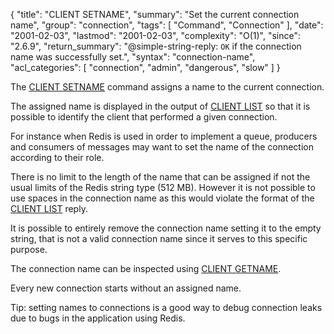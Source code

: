 {
  "title": "CLIENT SETNAME",
  "summary": "Set the current connection name",
  "group": "connection",
  "tags": [
    "Command",
    "Connection"
  ],
  "date": "2001-02-03",
  "lastmod": "2001-02-03",
  "complexity": "O(1)",
  "since": "2.6.9",
  "return_summary": "@simple-string-reply: `OK` if the connection name was successfully set.",
  "syntax": "connection-name",
  "acl_categories": [
    "connection",
    "admin",
    "dangerous",
    "slow"
  ]
}

The [CLIENT SETNAME](/commands/client-setname) command assigns a name to the current connection.

The assigned name is displayed in the output of [CLIENT LIST](/commands/client-list) so that it is possible to identify the client that performed a given connection.

For instance when Redis is used in order to implement a queue, producers and consumers of messages may want to set the name of the connection according to their role.

There is no limit to the length of the name that can be assigned if not the usual limits of the Redis string type (512 MB). However it is not possible to use spaces in the connection name as this would violate the format of the [CLIENT LIST](/commands/client-list) reply.

It is possible to entirely remove the connection name setting it to the empty string, that is not a valid connection name since it serves to this specific purpose.

The connection name can be inspected using [CLIENT GETNAME](/commands/client-getname).

Every new connection starts without an assigned name.

Tip: setting names to connections is a good way to debug connection leaks due to bugs in the application using Redis.

